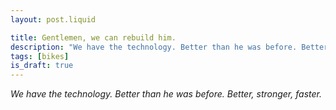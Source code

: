 ```yaml
---
layout: post.liquid

title: Gentlemen, we can rebuild him.
description: "We have the technology. Better than he was before. Better, stronger, faster."
tags: [bikes]
is_draft: true
---
```


*We have the technology. Better than he was before. Better, stronger, faster.*

